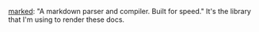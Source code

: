 [marked](https://github.com/chjj/marked): "A markdown parser and compiler. Built for speed." It's the library that I'm
using to render these docs.